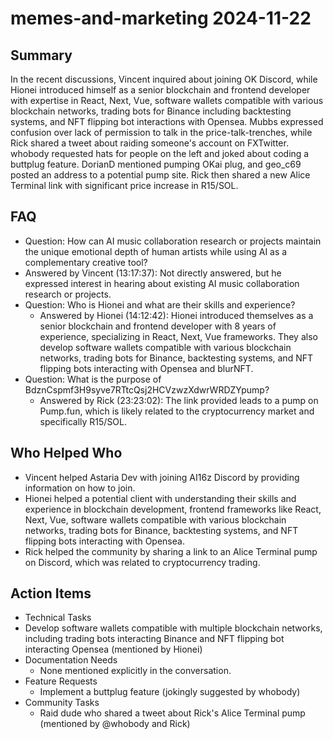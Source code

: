 # memes-and-marketing 2024-11-22

## Summary
 In the recent discussions, Vincent inquired about joining OK Discord, while Hionei introduced himself as a senior blockchain and frontend developer with expertise in React, Next, Vue, software wallets compatible with various blockchain networks, trading bots for Binance including backtesting systems, and NFT flipping bot interactions with Opensea. Mubbs expressed confusion over lack of permission to talk in the price-talk-trenches, while Rick shared a tweet about raiding someone's account on FXTwitter. whobody requested hats for people on the left and joked about coding a buttplug feature. DorianD mentioned pumping OKai plug, and geo_c69 posted an address to a potential pump site. Rick then shared a new Alice Terminal link with significant price increase in R15/SOL.

## FAQ
 - Question: How can AI music collaboration research or projects maintain the unique emotional depth of human artists while using AI as a complementary creative tool?
  - Answered by Vincent (13:17:37): Not directly answered, but he expressed interest in hearing about existing AI music collaboration research or projects.
- Question: Who is Hionei and what are their skills and experience?
  - Answered by Hionei (14:12:42): Hionei introduced themselves as a senior blockchain and frontend developer with 8 years of experience, specializing in React, Next, Vue frameworks. They also develop software wallets compatible with various blockchain networks, trading bots for Binance, backtesting systems, and NFT flipping bots interacting with Opensea and blurNFT.
- Question: What is the purpose of BdznCspmf3H9syve7RTtcQsj2HCVzwzXdwrWRDZYpump?
  - Answered by Rick (23:23:02): The link provided leads to a pump on Pump.fun, which is likely related to the cryptocurrency market and specifically R15/SOL.

## Who Helped Who
 - Vincent helped Astaria Dev with joining AI16z Discord by providing information on how to join.
- Hionei helped a potential client with understanding their skills and experience in blockchain development, frontend frameworks like React, Next, Vue, software wallets compatible with various blockchain networks, trading bots for Binance, backtesting systems, and NFT flipping bots interacting with Opensea.
- Rick helped the community by sharing a link to an Alice Terminal pump on Discord, which was related to cryptocurrency trading.

## Action Items
 - Technical Tasks
  - Develop software wallets compatible with multiple blockchain networks, including trading bots interacting Binance and NFT flipping bot interacting Opensea (mentioned by Hionei)
- Documentation Needs
  - None mentioned explicitly in the conversation.
- Feature Requests
  - Implement a buttplug feature (jokingly suggested by whobody)
- Community Tasks
  - Raid dude who shared a tweet about Rick's Alice Terminal pump (mentioned by @whobody and Rick)


